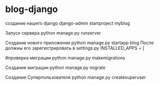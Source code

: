 # blog-django

создание нашего django
django-admin startproject myblog

Запуск сервера
python manage.py runserver


Создание нового приложения
python manage.py startapp blog
После должны его зарегистрировать в settings.py INSTALLED_APPS = [


#проверка миграции 
python manage.py makemigrations 


Создание миграции
python manage.py migrate 


Создание Суперпользователя
python manage.py createsuperuser
